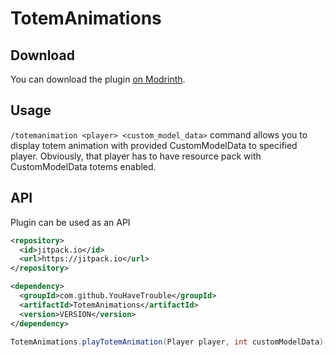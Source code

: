 # TotemAnimations

## Download
You can download the plugin [on Modrinth](https://modrinth.com/plugin/totemanimations).

## Usage
`/totemanimation <player> <custom_model_data>` command allows you to display totem animation with provided CustomModelData to specified player. Obviously, that player has to have resource pack with CustomModelData totems enabled.

## API
Plugin can be used as an API

```xml
<repository>
  <id>jitpack.io</id>
  <url>https://jitpack.io</url>
</repository>
```

```xml
<dependency>
  <groupId>com.github.YouHaveTrouble</groupId>
  <artifactId>TotemAnimations</artifactId>
  <version>VERSION</version>
</dependency>
```

```java
TotemAnimations.playTotemAnimation(Player player, int customModelData);
```